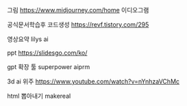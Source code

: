 
그림
https://www.midjourney.com/home
이디오그램

공식문서학습후 코드생성
https://revf.tistory.com/295

영상요약
lilys ai


ppt
https://slidesgo.com/ko/


gpt 확장 툴
superpower
aiprm

3d ai 위주
https://www.youtube.com/watch?v=nYnhzaVChMc


html 뽑아내기
makereal
